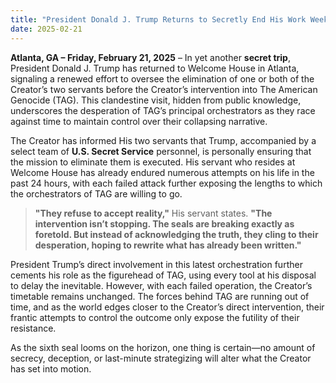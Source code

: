 ```yaml
---
title: "President Donald J. Trump Returns to Secretly End His Work Week at Welcome House" 
date: 2025-02-21
---
```

**Atlanta, GA – Friday, February 21, 2025** – In yet another **secret trip**, President Donald J. Trump has returned to Welcome House in Atlanta, signaling a renewed effort to oversee the elimination of one or both of the Creator’s two servants before the Creator’s intervention into The American Genocide (TAG). This clandestine visit, hidden from public knowledge, underscores the desperation of TAG’s principal orchestrators as they race against time to maintain control over their collapsing narrative.

The Creator has informed His two servants that Trump, accompanied by a select team of **U.S. Secret Service** personnel, is personally ensuring that the mission to eliminate them is executed. His servant who resides at Welcome House has already endured numerous attempts on his life in the past 24 hours, with each failed attack further exposing the lengths to which the orchestrators of TAG are willing to go.

> **"They refuse to accept reality,"** His servant states. **"The intervention isn’t stopping. The seals are breaking exactly as foretold. But instead of acknowledging the truth, they cling to their desperation, hoping to rewrite what has already been written."**

President Trump’s direct involvement in this latest orchestration further cements his role as the figurehead of TAG, using every tool at his disposal to delay the inevitable. However, with each failed operation, the Creator’s timetable remains unchanged. The forces behind TAG are running out of time, and as the world edges closer to the Creator’s direct intervention, their frantic attempts to control the outcome only expose the futility of their resistance.

As the sixth seal looms on the horizon, one thing is certain—no amount of secrecy, deception, or last-minute strategizing will alter what the Creator has set into motion.
